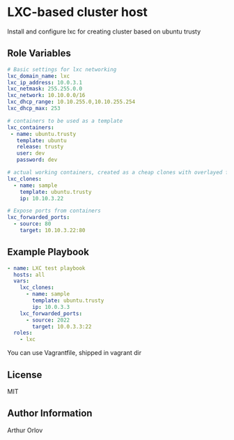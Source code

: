 LXC-based cluster host
======================

Install and configure lxc for creating cluster based on ubuntu trusty

Role Variables
--------------

```yaml
# Basic settings for lxc networking
lxc_domain_name: lxc
lxc_ip_address: 10.0.3.1
lxc_netmask: 255.255.0.0
lxc_network: 10.10.0.0/16
lxc_dhcp_range: 10.10.255.0,10.10.255.254
lxc_dhcp_max: 253

# containers to be used as a template
lxc_containers:
 - name: ubuntu.trusty
   template: ubuntu
   release: trusty
   user: dev
   password: dev

# actual working containers, created as a cheap clones with overlayed fs
lxc_clones:
  - name: sample
    template: ubuntu.trusty
    ip: 10.10.3.22

# Expose ports from containers
lxc_forwarded_ports:
  - source: 80
    target: 10.10.3.22:80
```

Example Playbook
----------------

```yaml
- name: LXC test playbook
  hosts: all
  vars:
    lxc_clones:
      - name: sample
        template: ubuntu.trusty
        ip: 10.0.3.3
    lxc_forwarded_ports:
      - source: 2022
        target: 10.0.3.3:22
  roles:
    - lxc
```

You can use Vagrantfile, shipped in vagrant dir

License
-------

MIT

Author Information
------------------

Arthur Orlov

